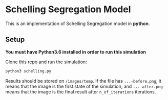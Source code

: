 # Schelling Segregation Model
This is an implementation of Schelling Segregation model in **python**.

## Setup

**You must have Python3.6 installed in order to run this simulation**

Clone this repo and run the simulation:
```bash
python3 schelling.py
```

Results should be stored on `/images/temp`. If the file has `...-before.png`, it means that the image is the first state of the simulation, and `...-after.png` means that the image is the final result after `n_of_iterations` iterations.